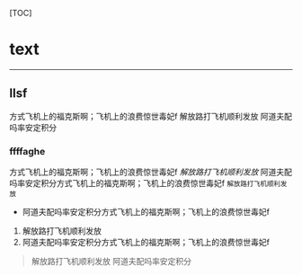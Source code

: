 
[TOC]

# text
***
## llsf
方式飞机上的福克斯啊；飞机上的浪费惊世毒妃f
解放路打飞机顺利发放
阿道夫配吗率安定积分
### ffffaghe
方式飞机上的福克斯啊；飞机上的浪费惊世毒妃f
_解放路打飞机顺利发放_
阿道夫配吗率安定积分方式飞机上的福克斯啊；飞机上的浪费惊世毒妃f
`解放路打飞机顺利发放`
* 阿道夫配吗率安定积分方式飞机上的福克斯啊；飞机上的浪费惊世毒妃f
1. 解放路打飞机顺利发放
2. 阿道夫配吗率安定积分方式飞机上的福克斯啊；飞机上的浪费惊世毒妃f
> 解放路打飞机顺利发放
阿道夫配吗率安定积分
